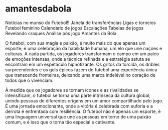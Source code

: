 # amantesdabola
Notícias no munso do Futebol!!
Janela de transferências
Ligas e torneios
Futebol feminino
Calendário de jogos
Escalações
Tabelas de jogos 
Revelando craques
Análise pós jogo
Amantes da Bola

O futebol, com sua magia e paixão, é muito mais do que apenas um esporte; é uma celebração da habilidade humana, um elo que une nações e culturas. A cada partida, os jogadores transformam o campo em um palco de emoções intensas, onde a técnica refinada e a estratégia astuta se encontram em um espetáculo hipnotizante. Os gritos da torcida, os dribles surpreendentes e os gols épicos fazem do futebol uma experiência única que transcende fronteiras, deixando uma marca indelével no coração de todos que o vivenciam.

À medida que os jogadores se tornam ícones e as rivalidades se intensificam, o futebol se torna uma parte intrínseca da cultura global, unindo pessoas de diferentes origens em um amor compartilhado pelo jogo. É uma jornada emocionante, onde a vitória é celebrada com euforia e a derrota é enfrentada com resiliência. O futebol não é apenas um esporte, é uma linguagem universal que une as pessoas em torno de uma paixão comum, e é isso que o torna tão especial e cativante.

